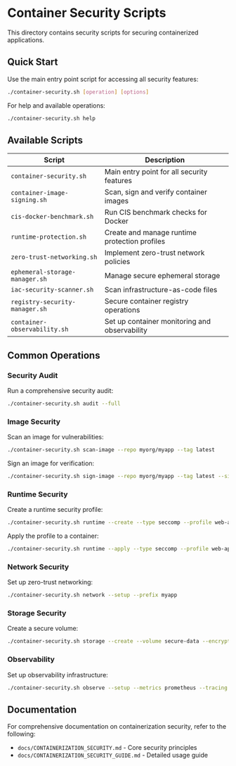 # Container Security Scripts

This directory contains security scripts for securing containerized applications.

## Quick Start

Use the main entry point script for accessing all security features:

```bash
./container-security.sh [operation] [options]
```

For help and available operations:

```bash
./container-security.sh help
```

## Available Scripts

| Script | Description |
|--------|-------------|
| `container-security.sh` | Main entry point for all security features |
| `container-image-signing.sh` | Scan, sign and verify container images |
| `cis-docker-benchmark.sh` | Run CIS benchmark checks for Docker |
| `runtime-protection.sh` | Create and manage runtime protection profiles |
| `zero-trust-networking.sh` | Implement zero-trust network policies |
| `ephemeral-storage-manager.sh` | Manage secure ephemeral storage |
| `iac-security-scanner.sh` | Scan infrastructure-as-code files |
| `registry-security-manager.sh` | Secure container registry operations |
| `container-observability.sh` | Set up container monitoring and observability |

## Common Operations

### Security Audit

Run a comprehensive security audit:

```bash
./container-security.sh audit --full
```

### Image Security

Scan an image for vulnerabilities:

```bash
./container-security.sh scan-image --repo myorg/myapp --tag latest
```

Sign an image for verification:

```bash
./container-security.sh sign-image --repo myorg/myapp --tag latest --signing-key ./keys/myapp.key
```

### Runtime Security

Create a runtime security profile:

```bash
./container-security.sh runtime --create --type seccomp --profile web-app --app-type web
```

Apply the profile to a container:

```bash
./container-security.sh runtime --apply --type seccomp --profile web-app --container myapp
```

### Network Security

Set up zero-trust networking:

```bash
./container-security.sh network --setup --prefix myapp
```

### Storage Security

Create a secure volume:

```bash
./container-security.sh storage --create --volume secure-data --encrypted --key ./keys/volume.key
```

### Observability

Set up observability infrastructure:

```bash
./container-security.sh observe --setup --metrics prometheus --tracing otel --dashboard grafana
```

## Documentation

For comprehensive documentation on containerization security, refer to the following:

- `docs/CONTAINERIZATION_SECURITY.md` - Core security principles
- `docs/CONTAINERIZATION_SECURITY_GUIDE.md` - Detailed usage guide